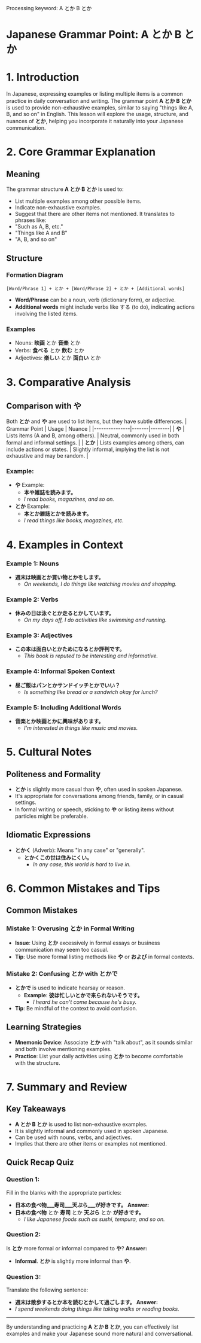 Processing keyword: A とか B とか
# Japanese Grammar Point: A とか B とか
# 1. Introduction
In Japanese, expressing examples or listing multiple items is a common practice in daily conversation and writing. The grammar point **A とか B とか** is used to provide non-exhaustive examples, similar to saying "things like A, B, and so on" in English. This lesson will explore the usage, structure, and nuances of **とか**, helping you incorporate it naturally into your Japanese communication.
# 2. Core Grammar Explanation
## Meaning
The grammar structure **A とか B とか** is used to:
- List multiple examples among other possible items.
- Indicate non-exhaustive examples.
- Suggest that there are other items not mentioned.
It translates to phrases like:
- "Such as A, B, etc."
- "Things like A and B"
- "A, B, and so on"
## Structure
### Formation Diagram
```plaintext
[Word/Phrase 1] + とか + [Word/Phrase 2] + とか + [Additional words]
```
- **Word/Phrase** can be a noun, verb (dictionary form), or adjective.
- **Additional words** might include verbs like する (to do), indicating actions involving the listed items.
### Examples
- Nouns: **映画** とか **音楽** とか
- Verbs: **食べる** とか **飲む** とか
- Adjectives: **楽しい** とか **面白い** とか
# 3. Comparative Analysis
## Comparison with **や**
Both **とか** and **や** are used to list items, but they have subtle differences.
| Grammar Point | Usage | Nuance |
|---------------|-------|--------|
| **や**        | Lists items (A and B, among others). | Neutral, commonly used in both formal and informal settings. |
| **とか**      | Lists examples among others, can include actions or states. | Slightly informal, implying the list is not exhaustive and may be random. |
### Example:
- **や** Example:
  - **本や雑誌を読みます。**
  - _I read books, magazines, and so on._
- **とか** Example:
  - **本とか雑誌とかを読みます。**
  - _I read things like books, magazines, etc._
# 4. Examples in Context
### Example 1: Nouns
- **週末は映画とか買い物とかをします。**
  - _On weekends, I do things like watching movies and shopping._
### Example 2: Verbs
- **休みの日は泳ぐとか走るとかしています。**
  - _On my days off, I do activities like swimming and running._
### Example 3: Adjectives
- **この本は面白いとかためになるとか評判です。**
  - _This book is reputed to be interesting and informative._
### Example 4: Informal Spoken Context
- **昼ご飯はパンとかサンドイッチとかでいい？**
  - _Is something like bread or a sandwich okay for lunch?_
### Example 5: Including Additional Words
- **音楽とか映画とかに興味があります。**
  - _I'm interested in things like music and movies._
# 5. Cultural Notes
## Politeness and Formality
- **とか** is slightly more casual than **や**, often used in spoken Japanese.
- It's appropriate for conversations among friends, family, or in casual settings.
- In formal writing or speech, sticking to **や** or listing items without particles might be preferable.
## Idiomatic Expressions
- **とかく** (Adverb): Means "in any case" or "generally".
  - **とかくこの世は住みにくい。**
    - _In any case, this world is hard to live in._
# 6. Common Mistakes and Tips
## Common Mistakes
### Mistake 1: Overusing **とか** in Formal Writing
- **Issue**: Using **とか** excessively in formal essays or business communication may seem too casual.
- **Tip**: Use more formal listing methods like **や** or **および** in formal contexts.
### Mistake 2: Confusing **とか** with **とかで**
- **とかで** is used to indicate hearsay or reason.
  - **Example**: **彼は忙しいとかで来られないそうです。**
    - _I heard he can't come because he's busy._
- **Tip**: Be mindful of the context to avoid confusion.
## Learning Strategies
- **Mnemonic Device**: Associate **とか** with "talk about", as it sounds similar and both involve mentioning examples.
- **Practice**: List your daily activities using **とか** to become comfortable with the structure.
# 7. Summary and Review
## Key Takeaways
- **A とか B とか** is used to list non-exhaustive examples.
- It is slightly informal and commonly used in spoken Japanese.
- Can be used with nouns, verbs, and adjectives.
- Implies that there are other items or examples not mentioned.
## Quick Recap Quiz
### Question 1:
Fill in the blanks with the appropriate particles:
- **日本の食べ物___寿司___天ぷら___が好きです。**
**Answer:**
- **日本の食べ物** とか **寿司** とか **天ぷら** とか **が好きです。**
  - _I like Japanese foods such as sushi, tempura, and so on._
### Question 2:
Is **とか** more formal or informal compared to **や**?
**Answer:**
- **Informal**. **とか** is slightly more informal than **や**.
### Question 3:
Translate the following sentence:
- **週末は散歩するとか本を読むとかして過ごします。**
**Answer:**
- _I spend weekends doing things like taking walks or reading books._

---
By understanding and practicing **A とか B とか**, you can effectively list examples and make your Japanese sound more natural and conversational.
